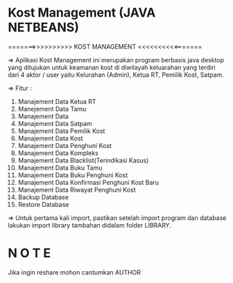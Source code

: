 # Kost Management (JAVA NETBEANS)
=======>>>>>>>>>> KOST MANAGEMENT <<<<<<<<<<=======

=> Aplikasi Kost Management ini merupakan program berbasis java desktop yang ditujukan untuk keamanan kost di diwilayah keluarahan yang terdiri dari 4 aktor / user yaitu Kelurahan (Admin), Ketua RT, Pemilik Kost, Satpam.

=> Fitur :
   1. Manajement Data Ketua RT
   2. Manejement Data Tamu
   3. Manajement Data 
   4. Manajement Data Satpam
   5. Manajement Data Pemilik Kost
   6. Manajement Data Kost
   7. Manajement Data Penghuni Kost
   8. Manajement Data Kompleks
   9. Manajement Data Blacklist(Terindikasi Kasus)
   10. Manajement Data Buku Tamu
   11. Manajement Data Buku Penghuni Kost
   12. Manajement Data Konfirmasi Penghuni Kost Baru
   13. Manajement Data Riwayat Penghuni Kost
   14. Backup Database
   15. Restore Database

=> Untuk pertama kali import, pastikan setelah import program dan database lakukan import library tambahan didalam folder LIBRARY.

# N O T E

Jika ingin reshare mohon cantumkan AUTHOR
